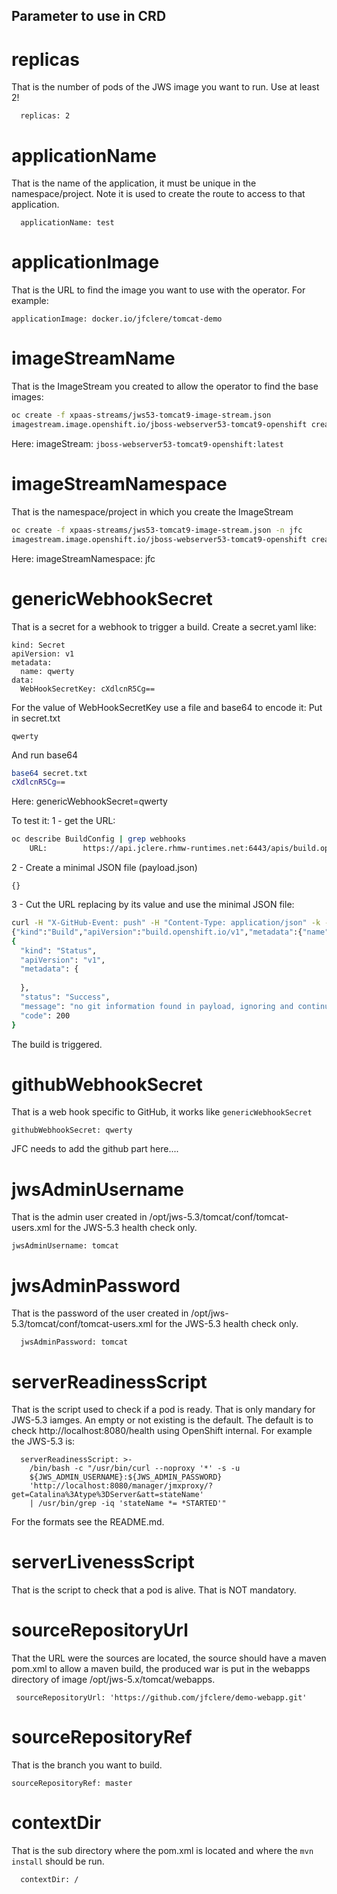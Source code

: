 ## Parameter to use in CRD

# replicas
That is the number of pods of the JWS image you want to run. Use at least 2!
```
  replicas: 2
```

# applicationName
That is the name of the application, it must be unique in the namespace/project. Note it is used to create the route to access
to that application.
```
  applicationName: test
 ```
# applicationImage
That is the URL to find the image you want to use with the operator. For example:
```
applicationImage: docker.io/jfclere/tomcat-demo
```

# imageStreamName

That is the ImageStream you created to allow the operator to find the base images:

```bash
oc create -f xpaas-streams/jws53-tomcat9-image-stream.json
imagestream.image.openshift.io/jboss-webserver53-tomcat9-openshift created
```
Here: imageStream: `jboss-webserver53-tomcat9-openshift:latest`

# imageStreamNamespace

That is the namespace/project in which you create the ImageStream
```bash
oc create -f xpaas-streams/jws53-tomcat9-image-stream.json -n jfc
imagestream.image.openshift.io/jboss-webserver53-tomcat9-openshift created
```
Here: imageStreamNamespace: jfc

# genericWebhookSecret

That is a secret for a webhook to trigger a build.
Create a secret.yaml like:
```
kind: Secret
apiVersion: v1
metadata:
  name: qwerty
data:
  WebHookSecretKey: cXdlcnR5Cg==
```
For the value of WebHookSecretKey use a file and base64 to encode it:
Put in secret.txt
```
qwerty
```
And run base64
```bash
base64 secret.txt
cXdlcnR5Cg==
```
Here: genericWebhookSecret=qwerty

To test it:
1 - get the URL:
```bash
oc describe BuildConfig | grep webhooks
	URL:		https://api.jclere.rhmw-runtimes.net:6443/apis/build.openshift.io/v1/namespaces/jfc/buildconfigs/test/webhooks/<secret>/generic
```
2 - Create a minimal JSON file (payload.json)
```
{}
```
3 - Cut the URL replacing <secret> by its value and use the minimal JSON file:
```bash
curl -H "X-GitHub-Event: push" -H "Content-Type: application/json" -k -X POST --data-binary @payload.json https://api.jclere.rhmw-runtimes.net:6443/apis/build.openshift.io/v1/namespaces/jfc/buildconfigs/test/webhooks/qwerty/generic
{"kind":"Build","apiVersion":"build.openshift.io/v1","metadata":{"name":"test-2","namespace":"jfc","selfLink":"/apis/build.openshift.io/v1/namespaces/jfc/buildconfigs/test-2/instantiate","uid":"a72dd529-edc6-4e1c-898e-7c0dbbea176e","resourceVersion":"846159","creationTimestamp":"2020-10-30T12:29:30Z","labels":{"application":"test","buildconfig":"test","openshift.io/build-config.name":"test","openshift.io/build.start-policy":"Serial"},"annotations":{"openshift.io/build-config.name":"test","openshift.io/build.number":"2"},"ownerReferences":[{"apiVersion":"build.openshift.io/v1","kind":"BuildConfig","name":"test","uid":"1f78fa3f-2f3b-421b-9f49-192184cc2280","controller":true}],"managedFields":[{"manager":"openshift-apiserver","operation":"Update","apiVersion":"build.openshift.io/v1","time":"2020-10-30T12:29:30Z","fieldsType":"FieldsV1","fieldsV1":{"f:metadata":{"f:annotations":{".":{},"f:openshift.io/build-config.name":{},"f:openshift.io/build.number":{}},"f:labels":{".":{},"f:application":{},"f:buildconfig":{},"f:openshift.io/build-config.name":{},"f:openshift.io/build.start-policy":{}},"f:ownerReferences":{".":{},"k:{\"uid\":\"1f78fa3f-2f3b-421b-9f49-192184cc2280\"}":{".":{},"f:apiVersion":{},"f:controller":{},"f:kind":{},"f:name":{},"f:uid":{}}}},"f:spec":{"f:output":{"f:to":{".":{},"f:kind":{},"f:name":{}}},"f:serviceAccount":{},"f:source":{"f:contextDir":{},"f:git":{".":{},"f:ref":{},"f:uri":{}},"f:type":{}},"f:strategy":{"f:sourceStrategy":{".":{},"f:env":{},"f:forcePull":{},"f:from":{".":{},"f:kind":{},"f:name":{}},"f:pullSecret":{".":{},"f:name":{}}},"f:type":{}},"f:triggeredBy":{}},"f:status":{"f:conditions":{".":{},"k:{\"type\":\"New\"}":{".":{},"f:lastTransitionTime":{},"f:lastUpdateTime":{},"f:status":{},"f:type":{}}},"f:config":{".":{},"f:kind":{},"f:name":{},"f:namespace":{}},"f:phase":{}}}}]},"spec":{"serviceAccount":"builder","source":{"type":"Git","git":{"uri":"https://github.com/jfclere/demo-webapp.git","ref":"master"},"contextDir":"/"},"strategy":{"type":"Source","sourceStrategy":{"from":{"kind":"DockerImage","name":"image-registry.openshift-image-registry.svc:5000/jfc/jboss-webserver53-tomcat9-openshift@sha256:75dcdf81011e113b8c8d0a40af32dc705851243baa13b68352706154174319e7"},"pullSecret":{"name":"builder-dockercfg-rvbh8"},"env":[{"name":"MAVEN_MIRROR_URL"},{"name":"ARTIFACT_DIR"}],"forcePull":true}},"output":{"to":{"kind":"ImageStreamTag","name":"test:latest"}},"resources":{},"postCommit":{},"nodeSelector":null,"triggeredBy":[{"message":"Generic WebHook","genericWebHook":{"secret":"\u003csecret\u003e"}}]},"status":{"phase":"New","config":{"kind":"BuildConfig","namespace":"jfc","name":"test"},"output":{},"conditions":[{"type":"New","status":"True","lastUpdateTime":"2020-10-30T12:29:30Z","lastTransitionTime":"2020-10-30T12:29:30Z"}]}}
{
  "kind": "Status",
  "apiVersion": "v1",
  "metadata": {
    
  },
  "status": "Success",
  "message": "no git information found in payload, ignoring and continuing with build",
  "code": 200
}
```
The build is triggered.

# githubWebhookSecret
That is a web hook specific to GitHub, it works like `genericWebhookSecret`
```
githubWebhookSecret: qwerty
```
JFC needs to add the github part here....

# jwsAdminUsername
That is the admin user created in /opt/jws-5.3/tomcat/conf/tomcat-users.xml for the JWS-5.3 health check only.
```
jwsAdminUsername: tomcat
```

# jwsAdminPassword
That is the password of the user created in /opt/jws-5.3/tomcat/conf/tomcat-users.xml for the JWS-5.3 health check only.
```
  jwsAdminPassword: tomcat
```
# serverReadinessScript
That is the script used to check if a pod is ready. That is only mandary for JWS-5.3 iamges.
An empty or not existing is the default. The default is to check http://localhost:8080/health using OpenShift internal.
For example the JWS-5.3 is:
```
  serverReadinessScript: >-
    /bin/bash -c "/usr/bin/curl --noproxy '*' -s -u
    ${JWS_ADMIN_USERNAME}:${JWS_ADMIN_PASSWORD}
    'http://localhost:8080/manager/jmxproxy/?get=Catalina%3Atype%3DServer&att=stateName'
    | /usr/bin/grep -iq 'stateName *= *STARTED'"
```
For the formats see the README.md.

# serverLivenessScript
That is the script to check that a pod is alive. That is NOT mandatory.

# sourceRepositoryUrl
That the URL were the sources are located, the source should have a maven pom.xml to allow a maven build, the produced war is put
in the webapps directory of image /opt/jws-5.x/tomcat/webapps.
```
 sourceRepositoryUrl: 'https://github.com/jfclere/demo-webapp.git'
```
# sourceRepositoryRef
That is the branch you want to build.
```
sourceRepositoryRef: master
```
# contextDir
That is the sub directory where the pom.xml is located and where the `mvn install` should be run.
```
  contextDir: /
```
